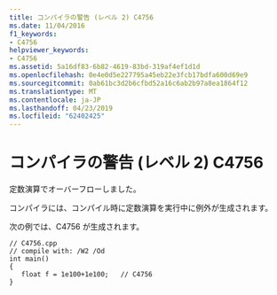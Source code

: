 ```yaml
---
title: コンパイラの警告 (レベル 2) C4756
ms.date: 11/04/2016
f1_keywords:
- C4756
helpviewer_keywords:
- C4756
ms.assetid: 5a16df83-6b82-4619-83bd-319af4ef1d1d
ms.openlocfilehash: 0e4e0d5e227795a45eb22e3fcb17bdfa600d69e9
ms.sourcegitcommit: 0ab61bc3d2b6cfbd52a16c6ab2b97a8ea1864f12
ms.translationtype: MT
ms.contentlocale: ja-JP
ms.lasthandoff: 04/23/2019
ms.locfileid: "62402425"
---
```

# <a name="compiler-warning-level-2-c4756"></a>コンパイラの警告 (レベル 2) C4756

定数演算でオーバーフローしました。

コンパイラには、コンパイル時に定数演算を実行中に例外が生成されます。

次の例では、C4756 が生成されます。

```
// C4756.cpp
// compile with: /W2 /Od
int main()
{
   float f = 1e100+1e100;   // C4756
}
```